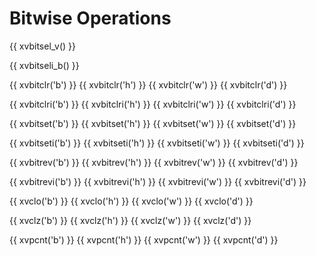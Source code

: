 # Bitwise Operations

{{ xvbitsel_v() }}

{{ xvbitseli_b() }}

{{ xvbitclr('b') }}
{{ xvbitclr('h') }}
{{ xvbitclr('w') }}
{{ xvbitclr('d') }}

{{ xvbitclri('b') }}
{{ xvbitclri('h') }}
{{ xvbitclri('w') }}
{{ xvbitclri('d') }}

{{ xvbitset('b') }}
{{ xvbitset('h') }}
{{ xvbitset('w') }}
{{ xvbitset('d') }}

{{ xvbitseti('b') }}
{{ xvbitseti('h') }}
{{ xvbitseti('w') }}
{{ xvbitseti('d') }}

{{ xvbitrev('b') }}
{{ xvbitrev('h') }}
{{ xvbitrev('w') }}
{{ xvbitrev('d') }}

{{ xvbitrevi('b') }}
{{ xvbitrevi('h') }}
{{ xvbitrevi('w') }}
{{ xvbitrevi('d') }}

{{ xvclo('b') }}
{{ xvclo('h') }}
{{ xvclo('w') }}
{{ xvclo('d') }}

{{ xvclz('b') }}
{{ xvclz('h') }}
{{ xvclz('w') }}
{{ xvclz('d') }}

{{ xvpcnt('b') }}
{{ xvpcnt('h') }}
{{ xvpcnt('w') }}
{{ xvpcnt('d') }}